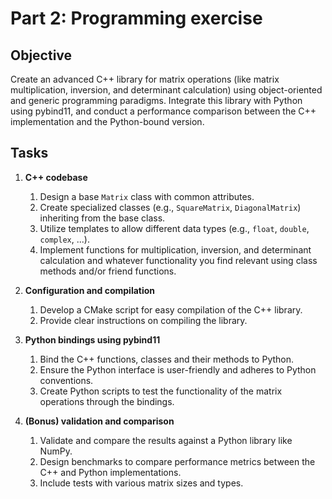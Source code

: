 # Part 2: Programming exercise

## Objective
Create an advanced C++ library for matrix operations (like matrix multiplication, inversion, and determinant calculation) using object-oriented and generic programming paradigms. Integrate this library with Python using pybind11, and conduct a performance comparison between the C++ implementation and the Python-bound version.

## Tasks
1. **C++ codebase**
   1. Design a base `Matrix` class with common attributes.
   2. Create specialized classes (e.g., `SquareMatrix`, `DiagonalMatrix`) inheriting from the base class.
   3. Utilize templates to allow different data types (e.g., `float`, `double`, `complex`, ...).
   4. Implement functions for multiplication, inversion, and determinant calculation and whatever functionality you find relevant using class methods and/or friend functions.

2. **Configuration and compilation**
   1. Develop a CMake script for easy compilation of the C++ library.
   2. Provide clear instructions on compiling the library.

3. **Python bindings using pybind11**
   1. Bind the C++ functions, classes and their methods to Python.
   2. Ensure the Python interface is user-friendly and adheres to Python conventions.
   3. Create Python scripts to test the functionality of the matrix operations through the bindings.

4. **(Bonus) validation and comparison**
   1. Validate and compare the results against a Python library like NumPy.
   2. Design benchmarks to compare performance metrics between the C++ and Python implementations.
   3. Include tests with various matrix sizes and types.
